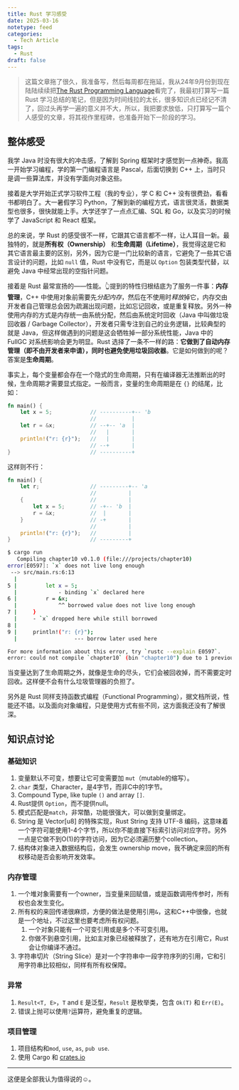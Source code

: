 ```yaml
---
title: Rust 学习感受
date: 2025-03-16
notetype: feed
categories:
  - Tech Article
tags:
  - Rust
draft: false
---
```

> 这篇文章拖了很久，我准备写，然后每周都在拖延，我从24年9月份到现在陆陆续续把[The Rust Programming Language](https://doc.rust-lang.org/book/title-page.html#the-rust-programming-language)看完了，我最初打算写一篇 Rust 学习总结的笔记，但是因为时间线拉的太长，很多知识点已经记不清了，回过头再学一遍的意义并不大，所以，我把要求放低，只打算写一篇个人感受的文章，将其视作里程碑，也准备开始下一阶段的学习。

## 整体感受

我学 Java 时没有很大的冲击感，了解到 Spring 框架时才感觉到一点神奇。我高一开始学习编程，学的第一门编程语言是 Pascal，后面切换到 C++ 上，当时只是调一些算法库，并没有学面向对象这些。

接着是大学开始正式学习软件工程（我的专业），学 C 和 C++ 没有很费劲，看看书都明白了。大一暑假学习 Python，了解到新的编程方式，语言很灵活，数据类型也很多，很快就能上手。大学还学了一点点汇编、SQL 和 Go，以及实习的时候学了 JavaScript 和 React 框架。

总的来说，学 Rust 的感受很不一样，它跟其它语言都不一样，让人耳目一新。最独特的，就是**所有权（Ownership）** 和**生命周期（Lifetime）**，我觉得这是它和其它语言最主要的区别，另外，因为它是一门比较新的语言，它避免了一些其它语言设计的问题，比如 `null` 值，Rust 中没有它，而是以 `Option` 包装类型代替，以避免 Java 中经常出现的空指针问题。

接着是 Rust 最常宣扬的——性能。👆提到的特性归根结底为了服务一件事：**内存管理**，C++ 中使用对象前需要先*分配内存*，然后在不使用时*释放*掉它，内存交由开发者自己管理总会因为疏漏出现问题，比如忘记回收，或是重复释放。另外一种使用内存的方式是内存统一由系统分配，然后由系统定时回收（Java 中叫做垃圾回收器 / Garbage Collector），开发者只需专注到自己的业务逻辑，比较典型的就是 Java，但这样做遇到的问题是这会牺牲掉一部分系统性能，Java 中的 FullGC 对系统影响会更为明显。Rust 选择了一条不一样的路：**它做到了自动内存管理（即不由开发者来申请），同时也避免使用垃圾回收器**。它是如何做到的呢？答案是**生命周期**。

事实上，每个变量都会存在一个隐式的生命周期，只有在编译器无法推断出的时候，生命周期才需要显式指定。一般而言，变量的生命周期是在 `{}` 的结尾，比如：
```rust
fn main() {
    let x = 5;            // ----------+-- 'b
                          //           |
    let r = &x;           // --+-- 'a  |
                          //   |       |
    println!("r: {r}");   //   |       |
                          // --+       |
}                         // ----------+
```

这样则不行：
```rust
fn main() {
    let r;                // ---------+-- 'a
                          //          |
    {                     //          |
        let x = 5;        // -+-- 'b  |
        r = &x;           //  |       |
    }                     // -+       |
                          //          |
    println!("r: {r}");   //          |
}                         // ---------+
```

```bash
$ cargo run
   Compiling chapter10 v0.1.0 (file:///projects/chapter10)
error[E0597]: `x` does not live long enough
 --> src/main.rs:6:13
  |
5 |         let x = 5;
  |             - binding `x` declared here
6 |         r = &x;
  |             ^^ borrowed value does not live long enough
7 |     }
  |     - `x` dropped here while still borrowed
8 |
9 |     println!("r: {r}");
  |                  --- borrow later used here

For more information about this error, try `rustc --explain E0597`.
error: could not compile `chapter10` (bin "chapter10") due to 1 previous error

```

当变量达到了生命周期之外，就像是生命的尽头，它们会被回收掉，而不需要定时回收。这样便不会有什么垃圾管理器的负担了。

另外是 Rust 同样支持函数式编程（Functional Programming），据文档所说，性能还不错。以及面向对象编程，只是使用方式有些不同，这方面我还没有了解很深。

## 知识点讨论

### 基础知识

1. 变量默认不可变，想要让它可变需要加 `mut`（mutable的缩写）。
2. `char` 类型，Character，是4字节，而非C中的1字节。
3. Compound Type, like tuple `()` and array `[]`.
4. Rust提供 `Option`，而不提供null。
5. 模式匹配是`match`，非常酷，功能很强大，可以做到变量绑定。
6. String 是 Vector[u8] 的特殊实现，Rust String 支持 UTF-8 编码，这意味着一个字符可能使用1-4个字节，所以你不能直接下标索引访问对应字符。另外一点是它做不到O(1)的字符访问，因为它必须遍历整个collection。
2. 结构体对象进入数据结构后，会发生 ownership move，我不确定来回的所有权移动是否会影响开发效率。

### 内存管理

1. 一个堆对象需要有一个owner，当变量来回赋值，或是函数调用传参时，所有权也会发生变化。
2. 所有权的来回传递很麻烦，方便的做法是使用引用`&`，这和C++中很像，也就是一个地址，不过这里也要考虑所有权问题。
	1. 一个对象只能有一个可变引用或是多个不可变引用。
	2. 你做不到悬空引用，比如主对象已经被释放了，还有地方在引用它，Rust会让你编译不通过。
3. 字符串切片（String Slice）是对一个字符串中一段字符序列的引用，它和引用字符串比较相似，同样有所有权保障。

### 异常

1. `Result<T, E>`，`T` and `E` 是泛型，`Result` 是枚举类，包含 `Ok(T)` 和 `Err(E)`。
2. 错误上抛可以使用`?`运算符，避免重复的逻辑。
### 项目管理

1. 项目结构和`mod`, `use`, `as`, `pub use`.
2. 使用 Cargo 和 [crates.io](https://crates.io/)

---
这便是全部我认为值得说的☺️。